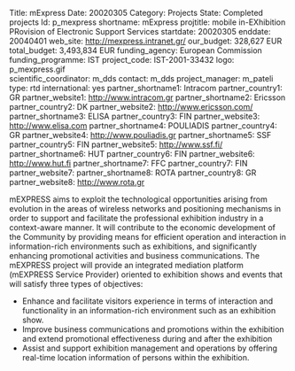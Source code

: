 Title: mExpress
Date:  20020305
Category: Projects
State: Completed projects
Id: p_mexpress
shortname: mExpress
projtitle: mobile in-EXhibition PRovision of Electronic Support Services
startdate: 20020305
enddate: 20040401
web_site: http://mexpress.intranet.gr/
our_budget: 328,627 EUR
total_budget: 3,493,834 EUR
funding_agency: European Commission
funding_programme: IST
project_code: IST-2001-33432
logo: p_mexpress.gif  
scientific_coordinator: m_dds
contact: m_dds
project_manager: m_pateli
type: rtd
international: yes
partner_shortname1: Intracom
partner_country1: GR
partner_website1: http://www.intracom.gr
partner_shortname2: Ericsson
partner_country2: DK
partner_website2: http://www.ericsson.com/
partner_shortname3: ELISA
partner_country3: FIN
partner_website3: http://www.elisa.com
partner_shortname4: POULIADIS
partner_country4: GR
partner_website4: http://www.pouliadis.gr
partner_shortname5: SSF
partner_country5: FIN
partner_website5: http://www.ssf.fi/
partner_shortname6: HUT
partner_country6: FIN
partner_website6: http://www.hut.fi
partner_shortname7: FFC
partner_country7: FIN
partner_website7:
partner_shortname8: ROTA
partner_country8: GR
partner_website8: http://www.rota.gr

mEXPRESS aims to exploit the technological opportunities arising from
evolution in the areas of wireless networks and positioning mechanisms in
order to support and facilitate the professional exhibition industry in
a context-aware manner. It will contribute to the economic development of
the Community by providing means for efficient operation and interaction
in information-rich environments such as exhibitions, and significantly
enhancing promotional activities and business communications. The mEXPRESS
project will provide an integrated mediation platform (mEXPRESS Service
Provider) oriented to exhibition shows and events that will satisfy
three types of objectives:
<ul>
	<li>Enhance and facilitate visitors experience in terms of interaction and functionality in an information-rich environment such as an exhibition show.</li>
	<li>Improve business communications and promotions within the exhibition and extend promotional effectiveness during and after the exhibition</li>
	<li>Assist and support exhibition management and operations by offering real-time location information of persons within the exhibition.</li>
</ul>
